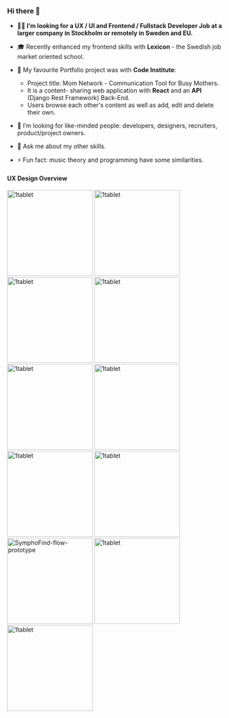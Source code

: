 ### Hi there 👋


- 🕵️‍♀️ **I’m looking for a UX / UI and Frontend / Fullstack Developer Job at a larger company in Stockholm or remotely in Sweden and EU.**
- :mortar_board: Recently enhanced my frontend skills with **Lexicon** - the Swedish job market oriented school.

- 🔭 My favourite Portfolio project was with **Code Institute**: 
    -  Project title: Mom Network - Communication Tool for Busy Mothers.
    -  It is a content- sharing web application with **React** and an **API** (Django Rest Framework) Back-End.
    -  Users browse each other's content as well as add, edit and delete their own.

- 👯 I’m looking for like-minded people: developers, designers, recruiters, product/project owners.
  
- 💬 Ask me about my other skills.
  
- ⚡ Fun fact: music theory and programming have some similarities.


#### UX Design Overview

<img height="200" alt="1tablet" src="https://github.com/user-attachments/assets/fabd7051-102c-41e3-b469-58b7d4880e29" />
<img height="200" alt="1tablet" src="https://github.com/user-attachments/assets/9bc91102-4418-484e-af11-fecd530b3e39" />

<img height="200" alt="1tablet" src="https://github.com/user-attachments/assets/b4939a92-6d13-4f83-b82d-72d6607ee292" />


<img height="200" alt="1tablet" src="https://github.com/user-attachments/assets/2099f170-8017-4cef-84b6-577512d1c32d" />

<img height="200" alt="1tablet" src="https://github.com/user-attachments/assets/e73b1d48-a87a-4c23-acf1-8edf97bebcf1" />



<img height="200" alt="1tablet" src="https://github.com/user-attachments/assets/1aa7c5be-823c-486f-acf5-a30a74febbcb" />

<img height="200" alt="1tablet" src="https://github.com/user-attachments/assets/492343cf-2047-4b47-8e6a-9379fcc8bef2" />

<img height="200" alt="1tablet" src="https://github.com/user-attachments/assets/a49aa531-b457-431b-8d07-d3547201a3fd" />


<img height="200" alt="SymphoFind-flow-prototype" src="https://github.com/user-attachments/assets/3c6a26fd-7c0b-46d9-8945-b9aca0089922" />

<img height="200" alt="1tablet" src="https://github.com/user-attachments/assets/6a610226-8a1e-4be7-b8aa-f7d3d4d5453e" />

<img height="200" alt="1tablet" src="https://github.com/user-attachments/assets/1f11dc7a-4fc3-4b00-ab4e-15ce61dfcde9" />

